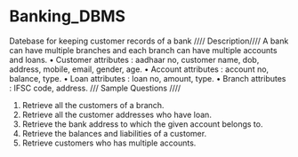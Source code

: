 # Banking_DBMS
Datebase for keeping customer records of a bank
//// Description////
A bank can have multiple branches and each branch can have multiple accounts and loans. 
• Customer attributes : aadhaar no, customer name, dob, address, mobile, email, gender, age. 
• Account attributes : account no, balance, type. 
• Loan attributes : loan no, amount, type.
• Branch attributes : IFSC code, address. 
/// Sample Questions ////
1. Retrieve all the customers of a branch.
2. Retrieve all the customer addresses who have loan.
3. Retrieve the bank address to which the given account belongs to. 
4. Retrieve the balances and liabilities of a customer. 
5. Retrieve customers who has multiple accounts. 
